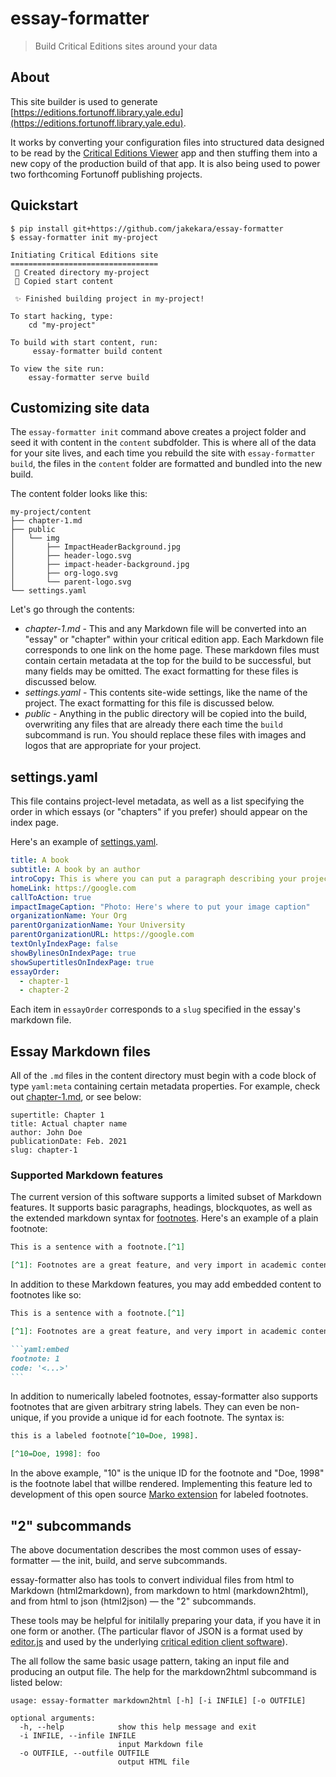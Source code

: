 # essay-formatter

> Build Critical Editions sites around your data

## About

This site builder is used to generate [https://editions.fortunoff.library.yale.edu](https://editions.fortunoff.library.yale.edu).

It works by converting your configuration files into structured data designed to be read by the [Critical Editions Viewer](https://github.com/jakekara/critical-edition-viewer) app and then stuffing them into a new copy of the production build of that app. It is also being used to power two forthcoming Fortunoff publishing projects.

## Quickstart

```text
$ pip install git+https://github.com/jakekara/essay-formatter
$ essay-formatter init my-project

Initiating Critical Editions site
=================================
 📂 Created directory my-project
 📄 Copied start content

 ✨ Finished building project in my-project!

To start hacking, type: 
	cd "my-project"

To build with start content, run:
	 essay-formatter build content

To view the site run:
	essay-formatter serve build

```

## Customizing site data

The `essay-formatter init` command above creates a project folder and seed it
with content in the `content` subdfolder. This is where all of the data for your
site lives, and each time you rebuild the site with `essay-formatter build`, the
files in the `content` folder are formatted and bundled into the new build.

The content folder looks like this:

```text
my-project/content
├── chapter-1.md
├── public
│   └── img
│       ├── ImpactHeaderBackground.jpg
│       ├── header-logo.svg
│       ├── impact-header-background.jpg
│       ├── org-logo.svg
│       └── parent-logo.svg
└── settings.yaml
```

Let's go through the contents:

* *chapter-1.md* - This and any Markdown file will be converted into an "essay"
  or "chapter" within your critical edition app. Each Markdown file corresponds
  to one link on the home page. These markdown files must contain certain
  metadata at the top for the build to be successful, but many fields may be omitted. The exact formatting for these files is discussed below.
* *settings.yaml* - This contents site-wide settings, like the name of the project. The exact formatting for this file is discussed below.
* *public* - Anything in the public directory will be copied into the build,
  overwriting any files that are already there each time the `build` subcommand
  is run. You should replace these files with images and logos that are
  appropriate for your project.

## settings.yaml

This file contains project-level metadata, as well as a list specifying the
order in which essays (or "chapters" if you prefer) should appear on the index page.

Here's an example of [settings.yaml](./essay_formatter/sample-data/settings.yaml).

```yaml
title: A book
subtitle: A book by an author
introCopy: This is where you can put a paragraph describing your project. Keep it short.
homeLink: https://google.com
callToAction: true
impactImageCaption: "Photo: Here's where to put your image caption"
organizationName: Your Org
parentOrganizationName: Your University
parentOrganizationURL: https://google.com
textOnlyIndexPage: false
showBylinesOnIndexPage: true
showSupertitlesOnIndexPage: true
essayOrder:
  - chapter-1
  - chapter-2
```

Each item in `essayOrder` corresponds to a `slug` specified in the essay's
markdown file.  

## Essay Markdown files

All of the `.md` files in the content directory must begin with a code block of type `yaml:meta` containing certain metadata properties. For example, check out [chapter-1.md](./essay_formatter/sample-data/chapter-1.md), or see below:

```yaml:meta
supertitle: Chapter 1
title: Actual chapter name
author: John Doe
publicationDate: Feb. 2021
slug: chapter-1
```  

### Supported Markdown features

The current version of this software supports a limited subset of Markdown features. It supports basic paragraphs, headings, blockquotes, as well as the extended markdown syntax for [footnotes](https://www.markdownguide.org/extended-syntax/#footnotes). Here's an example of a plain footnote:

```markdown
This is a sentence with a footnote.[^1]

[^1]: Footnotes are a great feature, and very import in academic content.
```

In addition to these Markdown features, you may add embedded content to footnotes like so:

~~~markdown
This is a sentence with a footnote.[^1]

[^1]: Footnotes are a great feature, and very import in academic content.

```yaml:embed
footnote: 1
code: '<...>'
```
~~~

In addition to numerically labeled footnotes, essay-formatter also supports
footnotes that are given arbitrary string labels. They can even be non-unique,
if you provide a unique id for each footnote. The syntax is:


~~~markdown
this is a labeled footnote[^10=Doe, 1998].

[^10=Doe, 1998]: foo
~~~~

In the above example, "10" is the unique ID for the footnote and "Doe, 1998" is
the footnote label that willbe rendered. Implementing this feature led to
development of this open source
[Marko extension](https://github.com/jakekara/marko-labeled-footnotes) for
labeled footnotes.

## "2" subcommands

The above documentation describes the most common uses of essay-formatter — the init, build, and serve subcommands.  

essay-formatter also has tools to convert individual files from html to
Markdown (html2markdown), from markdown to html (markdown2html), and from html to json (html2json) — the "2" subcommands.  

These tools may be
helpful for initilally preparing your data, if you have it in one form or
another. (The particular flavor of JSON is a format used by
[editor.js](https://editorjs.io/) and used by the underlying [critical edition client software](https://github.com/jakekara/critical-edition-viewer)).

The all follow the same basic usage pattern, taking an input file and producing an output file. The help for the markdown2html subcommand is listed below:


```text
usage: essay-formatter markdown2html [-h] [-i INFILE] [-o OUTFILE]

optional arguments:
  -h, --help            show this help message and exit
  -i INFILE, --infile INFILE
                        input Markdown file
  -o OUTFILE, --outfile OUTFILE
                        output HTML file
```